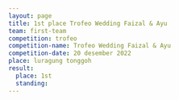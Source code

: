 ```yaml
---
layout: page
title: 1st place Trofeo Wedding Faizal & Ayu
team: first-team
competition: trofeo
competition-name: Trofeo Wedding Faizal & Ayu
competition-date: 20 desember 2022
place: luragung tonggoh
result:
  place: 1st
  standing:
---
```

